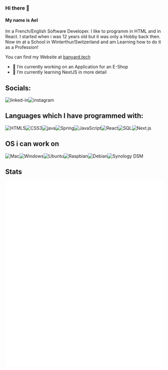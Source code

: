 ### Hi there 👋
#### My name is Ael
Im a French/English Software Developer. I like to programm in HTML and in React. I started when i was 12 years old but it was only a Hobby back then. Now im at a School in Winterthur/Switzerland and am Learning how to do it as a Profession!

You can find my Website at [banyard.tech](https://banyard.tech)

<!--
**AelElliotBanyard/AelElliotBanyard** is a ✨ _special_ ✨ repository because its `README.md` (this file) appears on your GitHub profile.

Here are some ideas to get you started:

- 🔭 I’m currently working on ...
- 🌱 I’m currently learning ...
- 👯 I’m looking to collaborate on ...
- 🤔 I’m looking for help with ...
- 💬 Ask me about ...
- 📫 How to reach me: ...
- 😄 Pronouns: ...
- ⚡ Fun fact: ...
-->
- 🔭 I’m currently working on an Application for an E-Shop
- 🌱 I’m currently learning NextJS in more detail

## Socials:

[<img align="left" alt="linked-in" src="https://img.shields.io/badge/-LinkedIn-0088ff?style=for-the-badge&logo=linkedin&logoColor=white"/>](https://www.linkedin.com/in/ael-banyard-364979195/)
[<img align="left" alt="instagram" src="https://img.shields.io/badge/-Instagram-ff9500?style=for-the-badge&logo=instagram&logoColor=white"/>](https://www.instagram.com/ael.banyard/)
<!--
[<img align="left" alt="twitter" src="https://img.shields.io/badge/-Twitter-34b4eb?&style=for-the-badge&logo=twitter&logoColor=white"/>](https://twitter.com/AelBanyard)
[<img align="left" alt="facebook" src="https://img.shields.io/badge/-Facebook-0a448f?&style=for-the-badge&logo=facebook&logoColor=white"/>](https://www.facebook.com/ael.banyard.3)
-->
<br>

## Languages which I have programmed with:

<img align="left" alt="HTML5" src="https://img.shields.io/badge/-HTML-orange?style=for-the-badge&logo=html5&logoColor=white"/>
<img align="left" alt="CSS3" src="https://img.shields.io/badge/-CSS-blue?style=for-the-badge&logo=css3&logoColor=white"/>
<img align="left" alt="java" src="https://img.shields.io/badge/-JAVA-orange?style=for-the-badge&logo=java&logoColor=white"/>
<img align="left" alt="Spring" src="https://img.shields.io/badge/-SPRING-green?style=for-the-badge&logo=spring&logoColor=white"/>
<img align="left" alt="JavaScript" src="https://img.shields.io/badge/-JavaScript-yellow?style=for-the-badge&logo=javascript&logoColor=white"/>
<img align="left" alt="React" src="https://img.shields.io/badge/-REACT-blue?style=for-the-badge&logo=react&logoColor=white"/>
<img align="left" alt="SQL" src="https://img.shields.io/badge/-SQL-orange?style=for-the-badge&logo=mysql&logoColor=white"/>
<img align="left" alt="Next.js" src="https://img.shields.io/badge/-Next.JS-white?style=for-the-badge&logo=next.js&logoColor=black" />

<br>

## OS i can work on

<img align="left" alt="Mac" src="https://img.shields.io/badge/-MAC-000000?style=for-the-badge&logo=Apple&logoColor=white"/>
<img align="left" alt="Windows" src="https://img.shields.io/badge/-WINDOWS-0078d4?style=for-the-badge&logo=windows&logoColor=white"/>
<img align="left" alt="Ubuntu" src="https://img.shields.io/badge/-UBUNTU-dd4814?style=for-the-badge&logo=ubuntu&logoColor=white"/>
<img align="left" alt="Raspbian" src="https://img.shields.io/badge/-RASPBIAN-c51a4a?style=for-the-badge&logo=raspberrypi&logoColor=white"/>
<img align="left" alt="Debian" src="https://img.shields.io/badge/-DEBIAN-CE0056?style=for-the-badge&logo=debian&logoColor=white"/>
<img align="left" alt="Synology DSM" src="https://img.shields.io/badge/-synology%20DSM-B5B5B6?style=for-the-badge&logo=synology&logoColor=black"/>

<br>

## Stats

[<img align="left" alt="Overview" src="https://github.com/AelElliotBanyard/my-stats/blob/master/generated/overview.svg#gh-dark-mode-only" />](https://github.com/AelElliotBanyard/my-stats/blob/master/generated/overview.svg)
[<img align="left" alt="Langs" src="https://github.com/AelElliotBanyard/my-stats/blob/master/generated/languages.svg#gh-dark-mode-only" />](https://github.com/AelElliotBanyard/my-stats/blob/master/generated/languages.svg)

